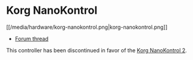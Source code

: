 # Korg NanoKontrol

[[/media/hardware/korg-nanokontrol.png|korg-nanokontrol.png]]

  - [Forum thread](http://www.mixxx.org/forums/viewtopic.php?f=7&t=1999)

This controller has been discontinued in favor of the [Korg
NanoKontrol 2](Korg%20NanoKontrol%202).
